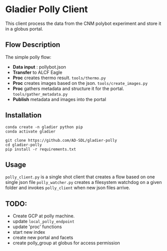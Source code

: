 # Gladier Polly Client


This client process the data from the CNM polybot experiment and store it in a globus portal. 

## Flow Description

The simple polly flow:

* **Data input** : pollybot.json
* **Transfer** to ALCF Eagle 
* **Proc** creates thermo result. `tools/thermo.py`
* **Proc** creates images based on the json. `tools/create_images.py`
* **Proc** gathers metadata and structure it for the portal. `tools/gather_metadata.py`
* **Publish** metadata and images into the portal

## Installation

    conda create -n gladier python pip
    conda activate gladier

    git clone https://github.com/AD-SDL/gladier-polly
    cd gladier-polly
    pip install -r requirements.txt

## Usage

`polly_client.py` is a single shot client that creates a flow based on one single json file
`polly_watcher.py` creates a filesystem watchdog on a given folder and invokes `polly_client` when new json files arrive.


## TODO:
* Create GCP at polly machine.
* update `local_polly_endpoint`
* update 'proc' functions
* start new index
* create new portal and facets
* create polly_group at globus for access permission

